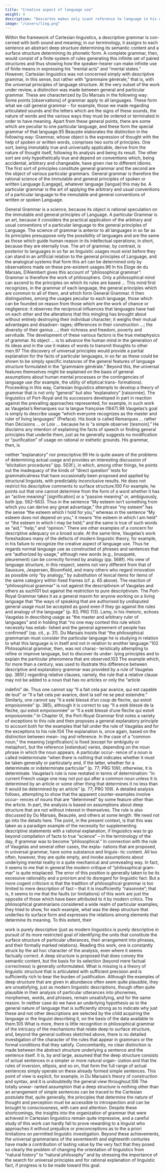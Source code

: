 ```yaml
---
title: "Creative aspect of language use"
weight: 4
description: "Descartes makes only scant reference to language in his writings"
image: "/covers/ling.png"
---
```


Within the framework of Cartesian linguistics, a descriptive grammar is con-
cerned with both sound and meaning; in our terminology, it assigns to each
sentence an abstract deep structure determining its semantic content and a
surface structure determining its phonetic form. A complete grammar, then,
would consist of a finite system of rules generating this infinite set of paired
structures and thus showing how the speaker-hearer can make infinite use of
finite means in expressing his “mental acts” and “mental states.”
However, Cartesian linguistics was not concerned simply with descriptive
grammar, in this sense, but rather with “grammaire générale,” that is, with the
universal principles of language structure. At the very outset of the work under
review, a distinction was made between general and particular grammar. These
are characterized by Du Marsais in the following way:
Some points [observations] of grammar apply to all languages. These form what we call
general grammar – for example, those we made regarding articulated sounds and the
letters which are the signs of these sounds, the nature of words and the various ways they
must be ordered or terminated in order to have meaning. Apart from these general points,
there are some which are peculiar to one particular language, and these form the special
grammar of that language.95
Beauzée elaborates the distinction in the following way:
Grammar, whose object is the expression of thought with the help of spoken or written
words, comprises two sorts of principles. One sort, being immutably true and universally
applicable, derive from the nature of thought itself, following its analysis and being its
result. The other sort are only hypothetically true and depend on conventions which,
being accidental, arbitrary and changeable, have given rise to different idioms. The first
sort of principles constitute general grammar and the second are the object of various
particular grammars.
General grammar is therefore the rational science of the immutable and general
principles of spoken or written Language [Langage], whatever language [langue] this
may be.
A particular grammar is the art of applying the arbitrary and usual conventions of a
particular language to the immutable and general conventions of written or spoken
Language. 


General Grammar is a science, because its object is rational speculation on the
immutable and general principles of Language.
A particular Grammar is an art, because it considers the practical application of the
arbitrary and usual conventions of a particular language to the general principles of
Language.
The science of grammar is anterior to all languages in so far as its principles
presuppose only the possibility of languages and are the same as those which guide
human reason in its intellectual operations; in short, because they are eternally true.
The art of grammar, by contrast, is posterior to languages in so far as linguistic usages
must exist before they can stand in an artificial relation to the general principles of
Language, and the analogical systems that form this art can be determined only by
observations made on these pre-existent usages.96
In his Eloge de du Marsais, D’Alembert gives this account of “philosophical
grammar”:
Grammar is therefore the work of philosophers. Only a philosophical mind can ascend to
the principles on which its rules are based ... This mind first recognizes, in the grammar
of each language, the general principles which are common to all of them, and which
form General Grammar. It then distinguishes, among the usages peculiar to each
language, those which can be founded on reason from those which are the work of
chance or negligence: it observes the reciprocal influences that languages have had on
each other and the alterations that this mingling has brought about without entirely
destroying their individual character; it weighs their mutual advantages and disadvan-
tages; differences in their construction ...; the diversity of their genius ...; their richness
and freedom, poverty and servitude. The development of these various factors is the true
metaphysics of grammar. Its object ... is to advance the human mind in the generation of
its ideas and in the use it makes of words to transmit thoughts to other men.97
The discovery of universal principles would provide a partial explanation for
the facts of particular languages, in so far as these could be shown to be simply
specific instances of the general features of language structure formulated in the
“grammaire générale.” Beyond this, the universal features themselves might be
explained on the basis of general assumptions about human mental processes or
the contingencies of language use (for example, the utility of elliptical trans-
formations). Proceeding in this way, Cartesian linguistics attempts to develop a
theory of grammar that is not only “general” but also “explanatory” [raisonnée].
The linguistics of Port-Royal and its successors developed in part in reaction
against the prevailing approaches represented, for example, in such work as
Vaugelas’s Remarques sur la langue françoise (1647).98 Vaugelas’s goal is
simply to describe usage “which everyone recognizes as the master and ruler
of living languages” (Preface). His book is called Remarques ... rather than
Décisions ... or Loix ... because he is “a simple observer [tesmoin].” He
disclaims any intention of explaining the facts of speech or finding general
principles that underlie them, just as he generally suggests no modification or
“purification” of usage on rational or esthetic grounds. His grammar, then, is 

neither “explanatory” nor prescriptive.99 He is quite aware of the problems of
determining actual usage and provides an interesting discussion of “elicitation
procedures” (pp. 503f.), in which, among other things, he points out the
inadequacy of the kinds of “direct question” tests for grammaticalness that
have occasionally been proposed and applied by structural linguists, with
predictably inconclusive results. He does not restrict his descriptive comments
to surface structure.100 For example, he points out that one cannot determine
from the form of a word whether it has an “active meaning” [signification] or a
“passive meaning” or, ambiguously, both (pp. 562–563). Thus in the sentence
“My esteem isn’t something from which you can derive any great advantage,”
the phrase “my esteem” has the sense “the esteem which I hold for you,”
whereas in the sentence “My esteem does not depend on you,” it means “the
esteem in which I am held” or “the esteem in which I may be held;” and the same
is true of such words as “aid,” “help,” and “opinion.” There are other examples
of a concern for descriptive adequacy on a broad scale. At the same time,
Vaugelas’s work foreshadows many of the defects of modern linguistic theory,
for example, in his failure to recognize the creative aspect of language use. Thus
he regards normal language use as constructed of phrases and sentences that are
“authorized by usage,” although new words (e.g., brusqueté, pleurement) can
be correctly formed by analogy (pp. 568f). His view of language structure, in
this respect, seems not very different from that of Saussure, Jespersen,
Bloomfield, and many others who regard innovation as possible only “by
analogy,” by substitution of lexical items for items of the same category within
fixed frames (cf. p. 65 above).
The reaction of “philosophical grammar” is not against the descriptivism of
Vaugelas and others as such101 but against the restriction to pure descriptivism.
The Port-Royal Grammar takes it as a general maxim for anyone working on a
living language that “the ways of speaking that are authorised by undisputed
general usage must be accepted as good even if they go against the rules and
analogy of the language” (p. 83; PRG 113). Lamy, in his rhetoric, echoes
Vaugelas in describing usage as “the master and arbitrary ruler of languages”
and in holding that “no one may contest this rule which necessity has estab-
lished and the general agreement of people has confirmed” (op. cit., p. 31). Du
Marsais insists that “the philosophical grammarian must consider the particular
language he is studying in relation to what this language is in itself and not in
relation to another language.”102 Philosophical grammar, then, was not charac-
teristically attempting to refine or improve language, but to discover its under-
lying principles and to explain the particular phenomena that are observed.103
The example which, for more than a century, was used to illustrate this
difference between descriptive and explanatory grammar was provided by a
rule of Vaugelas (pp. 385f.) regarding relative clauses, namely, the rule that a
relative clause may not be added to a noun that has no articles or only the “article

indefini” de. Thus one cannot say “II a fait cela par avarice, qui est capable de
tout” or “II a fait cela par avarice, dont la soif ne se peut esteindre.” Similarly,
one cannot say “II a esté blessé d’un coup de fleche, qui estoit empoisonnée”
(p. 385), although it is correct to say “II a esté blessé de la fleche, qui estoit
empoisonnée” or “II a esté blessé d’une fleche qui estoit empoisonnée.”
In Chapter IX, the Port-Royal Grammar first notes a variety of exceptions to
this rule and then proposes a general explanatory principle to account both for
the examples that fall under the rule of Vaugelas and for the exceptions to his
rule.104 The explanation is, once again, based on the distinction between mean-
ing and reference. In the case of a “common noun,” the meaning [signification]
is fixed (except for ambiguity or metaphor), but the reference [estendue] varies,
depending on the noun phrase in which the noun appears. A particular occur-
rence of a noun is called indeterminate “when there is nothing that indicates
whether it must be taken generally or particularly and, if the latter, whether for a
determinate or indeterminate particular” (p. 77; PRG 109); otherwise, it is
determinate. Vaugelas’s rule is now restated in terms of determination: “in
current French usage one may not put qui after a common noun unless it is
determined by an article or some other thing that determines it no less than it
would be determined by an article” (p. 77; PRG 109). A detailed analysis
follows, attempting to show that the apparent counter-examples involve occur-
rences of nouns that are “determined” by some feature other than the article. In
part, the analysis is based on assumptions about deep structure that are not
without interest in themselves. The rule is also discussed by Du Marsais,
Beauzée, and others at some length. We need not go into the details here. The
point, in the present context, is that this was taken as a paradigm example of the
necessity for supplementing descriptive statements with a rational explanation,
if linguistics was to go beyond compilation of facts to true “science” – in the
terminology of the day, if grammar was to become “philosophical.”
In connection with the rule of Vaugelas and several other cases, the expla-
nations that are proposed, in universal grammar, have some substance and linguis-
tic content. All too often, however, they are quite empty, and invoke assumptions
about underlying mental reality in a quite mechanical and unrevealing way. In
fact, it seems to me that in general the modern critique of “philosophical gram-
mar” is quite misplaced. The error of this position is generally taken to be its
excessive rationality and a priorism and its disregard for linguistic fact. But a
more cogent criticism is that the tradition of philosophical grammar is too limited
to mere description of fact – that it is insufficiently “raisonnée”; that is, it seems to
me that the faults (or limitations) of this work are just the opposite of those which
have been attributed to it by modern critics. The philosophical grammarians
considered a wide realm of particular examples; they tried to show, for each
example, what was the deep structure that underlies its surface form and expresses
the relations among elements that determine its meaning. To this extent, their 


work is purely descriptive (just as modern linguistics is purely descriptive in
pursuit of its more restricted goal of identifying the units that constitute the
surface structure of particular utterances, their arrangement into phrases, and
their formally marked relations). Reading this work, one is constantly struck by
the ad hoc character of the analysis, even where it seems factually correct. A deep
structure is proposed that does convey the semantic content, but the basis for
its selection (beyond mere factual correctness) is generally unformulated. What
is missing is a theory of linguistic structure that is articulated with sufficient
precision and is sufficiently rich to bear the burden of justification. Although the
examples of deep structure that are given in abundance often seem quite plausible,
they are unsatisfying, just as modern linguistic descriptions, though often quite
plausible in their analysis of particular utterances into phonemes, morphemes,
words, and phrases, remain unsatisfying, and for the same reason. In neither case
do we have an underlying hypothesis as to the general nature of language that
is sufficiently strong as to indicate why just these and not other descriptions are
selected by the child acquiring the language or the linguist describing it, on the
basis of the data available to them.105
What is more, there is little recognition in philosophical grammar of the
intricacy of the mechanisms that relate deep to surface structure, and, beyond
the general outlines sketched above, there is no detailed investigation of the
character of the rules that appear in grammars or the formal conditions that they
satisfy. Concomitantly, no clear distinction is made between the abstract structure
underlying a sentence and the sentence itself. It is, by and large, assumed that the
deep structure consists of actual sentences in a simpler or more natural organ-
ization and that the rules of inversion, ellipsis, and so on, that form the full range
of actual sentences simply operate on these already formed simple sentences. This
point of view is explicit, for example, in Du Marsais’s theory of construction and
syntax, and it is undoubtedly the general view throughout.106 The totally unwar-
ranted assumption that a deep structure is nothing other than an arrangement of
simple sentences can be traced to the Cartesian postulate that, quite generally, the
principles that determine the nature of thought and perception must be accessible
to introspection and can be brought to consciousness, with care and attention.
Despite these shortcomings, the insights into the organization of grammar that
were achieved in Cartesian linguistics remain quite impressive, and a careful
study of this work can hardly fail to prove rewarding to a linguist who approaches
it without prejudice or preconceptions as to the a priori limitations on permitted
linguistic investigation. Beyond these achievements, the universal grammarians
of the seventeenth and eighteenth centuries have made a contribution of lasting
value by the very fact that they posed so clearly the problem of changing the
orientation of linguistics from “natural history” to “natural philosophy” and by
stressing the importance of the search for universal principles and for rational
explanation of linguistic fact, if progress is to be made toward this goal.

